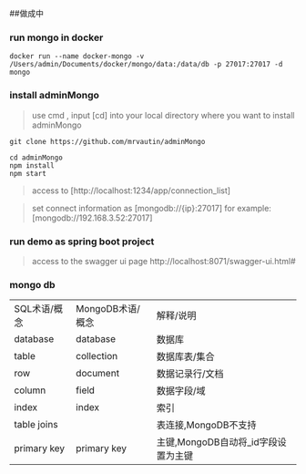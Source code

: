 ##做成中

### run mongo in docker
```
docker run --name docker-mongo -v /Users/admin/Documents/docker/mongo/data:/data/db -p 27017:27017 -d mongo
```

### install adminMongo
> use cmd , input [cd] into your local directory where you want to install adminMongo
```
git clone https://github.com/mrvautin/adminMongo
```
```
cd adminMongo
npm install
npm start
```

> access to [http://localhost:1234/app/connection_list]

> set connect information as [mongodb://{ip}:27017]
> for example: [mongodb://192.168.3.52:27017]

### run demo as spring boot project
> access to the swagger ui page
http://localhost:8071/swagger-ui.html#


### mongo db
<table>
    <tr>
        <td>SQL术语/概念</td>
        <td>MongoDB术语/概念</td>
        <td>解释/说明</td>
    </tr>
    <tr>
        <td>database</td>
        <td>database</td>
        <td>数据库</td>
    </tr>
    <tr>
        <td>table</td>
        <td>collection</td>
        <td>数据库表/集合</td>
    </tr>
    <tr>
        <td>row</td>
        <td>document</td>
        <td>数据记录行/文档</td>
    </tr>
    <tr>
        <td>column</td>
        <td>field</td>
        <td>数据字段/域</td>
    </tr>
    <tr>
        <td>index</td>
        <td>index</td>
        <td>索引</td>
    </tr>
    <tr>
        <td>table joins</td>
        <td> </td>
        <td>表连接,MongoDB不支持</td>
    </tr>
    <tr>
        <td>primary key</td>
        <td>primary key</td>
        <td>主键,MongoDB自动将_id字段设置为主键</td>
    </tr>
</table>
